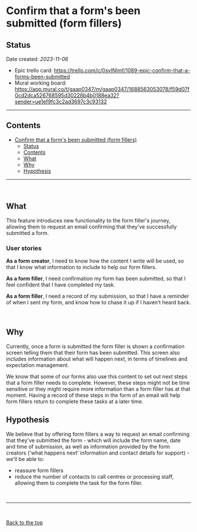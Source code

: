 # Confirm that a form's been submitted (form fillers)

## Status

Date created: *2023-11-06*  

* Epic trello card: https://trello.com/c/0svlNImf/1089-epic-confirm-that-a-forms-been-submitted  
* Mural working board: https://app.mural.co/t/gaap0347/m/gaap0347/1688563053078/f59d07f0cd2dca526768595d30228b4b0188ea32?sender=ue1ef9fc3c2ad3697c3c93132 
___

## Contents

- [Confirm that a form's been submitted (form fillers)](#confirm-that-a-forms-been-submitted-form-fillers)
  - [Status](#status)
  - [Contents](#contents)
  - [What](#what)
  - [Why](#why)
  - [Hypothesis](#hypothesis)

___

<br>

## What

This feature introduces new functionality to the form filler's journey, allowing them to request an email confirming that they've successfully submitted a form. 

### User stories

**As a form creator**, I need to know how the content I write will be used, so that I know what information to include to help our form fillers.

**As a form filler**, I need confirmation my form has been submitted, so that I feel confident that I have completed my task.

**As a form filler**, I need a record of my submission, so that I have a reminder of when I sent my form, and know how to chase it up if I haven’t heard back.

<br>

## Why

Currently, once a form is submitted the form filler is shown a confirmation screen telling them that their form has been submitted. This screen also includes information about what will happen next, in terms of timelines and expectation management. 

We know that some of our forms also use this content to set out next steps that a form filler needs to complete. However, these steps might not be time sensitive or they might require more information than a form filler has at that moment. Having a record of these steps in the form of an email will help form fillers return to complete these tasks at a later time.  

## Hypothesis

We believe that by offering form fillers a way to request an email confirming that they've submitted the form - which will include the form name, date and time of submission, as well as information provided by the form creators ('what happens next' information and contact details for support) - we'll be able to:

* reassure form fillers
* reduce the number of contacts to call centres or processing staff, allowing them to complete the task for the form filler.  

<br>

___

<br>

[Back to the top](#confirm-that-a-forms-been-submitted-form-fillers)
